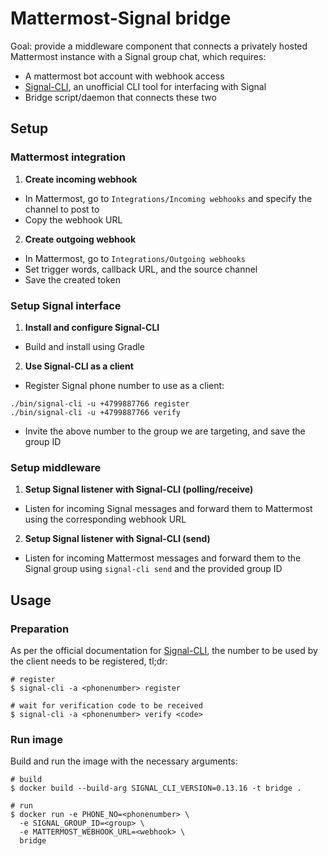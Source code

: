 # Mattermost-Signal bridge

Goal: provide a middleware component that connects a privately hosted 
Mattermost instance with a Signal group chat, which requires:

* A mattermost bot account with webhook access
* [Signal-CLI](https://github.com/AsamK/signal-cli), an unofficial CLI tool for interfacing with Signal
* Bridge script/daemon that connects these two

## Setup

### Mattermost integration

1. **Create incoming webhook**

* In Mattermost, go to `Integrations/Incoming webhooks` and specify the channel to post to
* Copy the webhook URL

2. **Create outgoing webhook**

* In Mattermost, go to `Integrations/Outgoing webhooks`
* Set trigger words, callback URL, and the source channel
* Save the created token

### Setup Signal interface

1. **Install and configure Signal-CLI**

* Build and install using Gradle

2. **Use Signal-CLI as a client**

* Register Signal phone number to use as a client:

```shell
./bin/signal-cli -u +4799887766 register
./bin/signal-cli -u +4799887766 verify
```

* Invite the above number to the group we are targeting, and save the group ID

### Setup middleware

1. **Setup Signal listener with Signal-CLI (polling/receive)**

* Listen for incoming Signal messages and forward them to Mattermost using the corresponding webhook URL

2. **Setup Signal listener with Signal-CLI (send)**

* Listen for incoming Mattermost messages and forward them to the Signal group
using `signal-cli send` and the provided group ID

## Usage

### Preparation

<!-- markdownlint-disable MD013 -->
As per the official documentation for [Signal-CLI](https://github.com/AsamK/signal-cli?tab=readme-ov-file#usage), the number to be used by the client needs to be registered, tl;dr:
<!-- markdownlint-enable MD013 -->

```shell
# register
$ signal-cli -a <phonenumber> register

# wait for verification code to be received
$ signal-cli -a <phonenumber> verify <code>
```

### Run image

Build and run the image with the necessary arguments:

```shell
# build
$ docker build --build-arg SIGNAL_CLI_VERSION=0.13.16 -t bridge .

# run
$ docker run -e PHONE_NO=<phonenumber> \
  -e SIGNAL_GROUP_ID=<group> \
  -e MATTERMOST_WEBHOOK_URL=<webhook> \
  bridge
```
